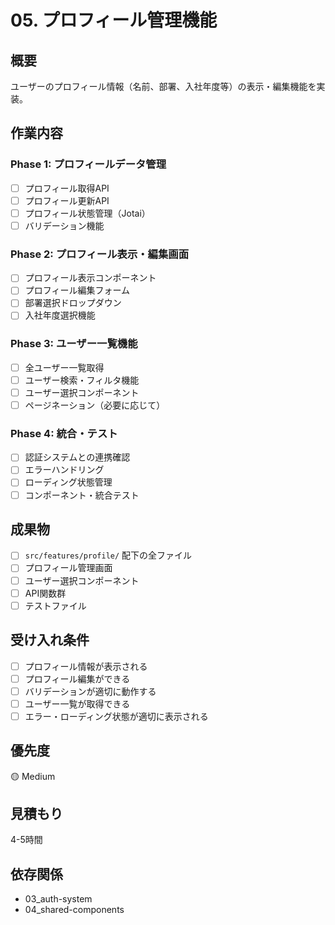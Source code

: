 # 05. プロフィール管理機能

## 概要
ユーザーのプロフィール情報（名前、部署、入社年度等）の表示・編集機能を実装。

## 作業内容

### Phase 1: プロフィールデータ管理
- [ ] プロフィール取得API
- [ ] プロフィール更新API
- [ ] プロフィール状態管理（Jotai）
- [ ] バリデーション機能

### Phase 2: プロフィール表示・編集画面
- [ ] プロフィール表示コンポーネント
- [ ] プロフィール編集フォーム
- [ ] 部署選択ドロップダウン
- [ ] 入社年度選択機能

### Phase 3: ユーザー一覧機能
- [ ] 全ユーザー一覧取得
- [ ] ユーザー検索・フィルタ機能
- [ ] ユーザー選択コンポーネント
- [ ] ページネーション（必要に応じて）

### Phase 4: 統合・テスト
- [ ] 認証システムとの連携確認
- [ ] エラーハンドリング
- [ ] ローディング状態管理
- [ ] コンポーネント・統合テスト

## 成果物
- [ ] `src/features/profile/` 配下の全ファイル
- [ ] プロフィール管理画面
- [ ] ユーザー選択コンポーネント
- [ ] API関数群
- [ ] テストファイル

## 受け入れ条件
- [ ] プロフィール情報が表示される
- [ ] プロフィール編集ができる
- [ ] バリデーションが適切に動作する
- [ ] ユーザー一覧が取得できる
- [ ] エラー・ローディング状態が適切に表示される

## 優先度
🟡 Medium

## 見積もり
4-5時間

## 依存関係
- 03_auth-system
- 04_shared-components